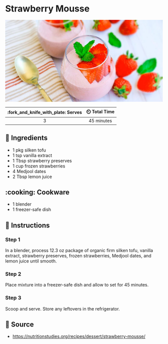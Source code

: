 # Strawberry Mousse

![Strawberry Mousse](../assets/images/strawberry-mousse.jpg)

| :fork_and_knife_with_plate: Serves | :timer_clock: Total Time |
|:----------------------------------:|:-----------------------: |
| 3 | 45 minutes |

## :salt: Ingredients

- 1 pkg silken tofu
- 1 tsp vanilla extract
- 1 Tbsp strawberry preserves
- 1 cup frozen strawberries
- 4 Medjool dates
- 2 Tbsp lemon juice

## :cooking: Cookware

- 1 blender
- 1 freezer-safe dish

## :pencil: Instructions

### Step 1

In a blender, process 12.3 oz package of organic firm silken tofu, vanilla extract, strawberry preserves, frozen
strawberries, Medjool dates, and lemon juice until smooth.

### Step 2

Place mixture into a freezer-safe dish and allow to set for 45 minutes.

### Step 3

Scoop and serve. Store any leftovers in the refrigerator.

## :link: Source

- <https://nutritionstudies.org/recipes/dessert/strawberry-mousse/>
